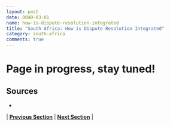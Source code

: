 ```yaml
---
layout: post
date: 0040-03-01
name: how-is-dispute-resolution-integrated
title: "South Africa: How is Dispute Resolution Integrated"
category: south-africa
comments: true
---
```


# Page in progress, stay tuned!

Sources 
-- 
- 


| **[Previous Section](https://neo-project.github.io/global-blockchain-compliance-hub//south-africa/south-africa-smart-contracts.html)** | **[Next Section]( https://neo-project.github.io/global-blockchain-compliance-hub//south-africa/south-africa-nullify-smart-contracts.html)** |

